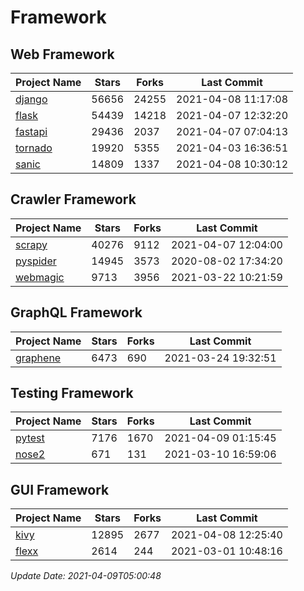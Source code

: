 # Framework

## Web Framework
| Project Name | Stars | Forks | Last Commit |
| ------------ | ----- | ----- | ----------- |
| [django](https://github.com/django/django) | 56656 | 24255 | 2021-04-08 11:17:08 |
| [flask](https://github.com/pallets/flask) | 54439 | 14218 | 2021-04-07 12:32:20 |
| [fastapi](https://github.com/tiangolo/fastapi) | 29436 | 2037 | 2021-04-07 07:04:13 |
| [tornado](https://github.com/tornadoweb/tornado) | 19920 | 5355 | 2021-04-03 16:36:51 |
| [sanic](https://github.com/sanic-org/sanic) | 14809 | 1337 | 2021-04-08 10:30:12 |

## Crawler Framework
| Project Name | Stars | Forks | Last Commit |
| ------------ | ----- | ----- | ----------- |
| [scrapy](https://github.com/scrapy/scrapy) | 40276 | 9112 | 2021-04-07 12:04:00 |
| [pyspider](https://github.com/binux/pyspider) | 14945 | 3573 | 2020-08-02 17:34:20 |
| [webmagic](https://github.com/code4craft/webmagic) | 9713 | 3956 | 2021-03-22 10:21:59 |

## GraphQL Framework
| Project Name | Stars | Forks | Last Commit |
| ------------ | ----- | ----- | ----------- |
| [graphene](https://github.com/graphql-python/graphene) | 6473 | 690 | 2021-03-24 19:32:51 |

## Testing Framework
| Project Name | Stars | Forks | Last Commit |
| ------------ | ----- | ----- | ----------- |
| [pytest](https://github.com/pytest-dev/pytest) | 7176 | 1670 | 2021-04-09 01:15:45 |
| [nose2](https://github.com/nose-devs/nose2) | 671 | 131 | 2021-03-10 16:59:06 |

## GUI Framework
| Project Name | Stars | Forks | Last Commit |
| ------------ | ----- | ----- | ----------- |
| [kivy](https://github.com/kivy/kivy) | 12895 | 2677 | 2021-04-08 12:25:40 |
| [flexx](https://github.com/flexxui/flexx) | 2614 | 244 | 2021-03-01 10:48:16 |

*Update Date: 2021-04-09T05:00:48*